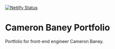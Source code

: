 [![Netlify Status](https://api.netlify.com/api/v1/badges/9cd4afc2-ecd9-4565-a5f4-d9a43dbc78ae/deploy-status)](https://app.netlify.com/sites/friendly-einstein-a797e1/deploys)

# Cameron Baney Portfolio

Portfolio for front-end engineer Cameron Baney.
